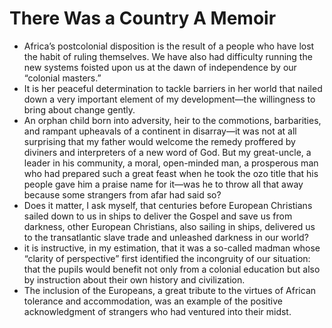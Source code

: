 # There Was a Country A Memoir
- Africa’s postcolonial disposition is the result of a people who have lost the habit of ruling themselves. We have also had difficulty running the new systems foisted upon us at the dawn of independence by our “colonial masters.”
- It is her peaceful determination to tackle barriers in her world that nailed down a very important element of my development—the willingness to bring about change gently.
- An orphan child born into adversity, heir to the commotions, barbarities, and rampant upheavals of a continent in disarray—it was not at all surprising that my father would welcome the remedy proffered by diviners and interpreters of a new word of God. But my great-uncle, a leader in his community, a moral, open-minded man, a prosperous man who had prepared such a great feast when he took the ozo title that his people gave him a praise name for it—was he to throw all that away because some strangers from afar had said so?
- Does it matter, I ask myself, that centuries before European Christians sailed down to us in ships to deliver the Gospel and save us from darkness, other European Christians, also sailing in ships, delivered us to the transatlantic slave trade and unleashed darkness in our world?
- it is instructive, in my estimation, that it was a so-called madman whose “clarity of perspective” first identified the incongruity of our situation: that the pupils would benefit not only from a colonial education but also by instruction about their own history and civilization.
- The inclusion of the Europeans, a great tribute to the virtues of African tolerance and accommodation, was an example of the positive acknowledgment of strangers who had ventured into their midst.
